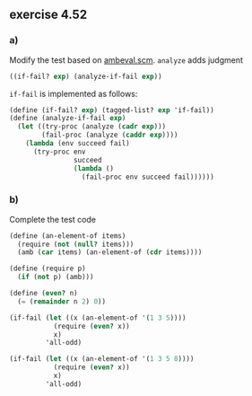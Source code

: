 ## exercise 4.52

### a)

Modify the test based on [ambeval.scm](./ambeval.scm). `analyze` adds judgment

``` Scheme
((if-fail? exp) (analyze-if-fail exp))
```

`if-fail` is implemented as follows:

``` Scheme
(define (if-fail? exp) (tagged-list? exp 'if-fail))
(define (analyze-if-fail exp)
  (let ((try-proc (analyze (cadr exp)))
        (fail-proc (analyze (caddr exp))))
    (lambda (env succeed fail)
      (try-proc env
                succeed
                (lambda ()
                  (fail-proc env succeed fail))))))
```

### b)

Complete the test code

``` Scheme
(define (an-element-of items)
  (require (not (null? items)))
  (amb (car items) (an-element-of (cdr items))))

(define (require p)
  (if (not p) (amb)))

(define (even? n)
  (= (remainder n 2) 0))

(if-fail (let ((x (an-element-of '(1 3 5))))
           (require (even? x))
           x)
         'all-odd)

(if-fail (let ((x (an-element-of '(1 3 5 8))))
           (require (even? x))
           x)
         'all-odd)
```
